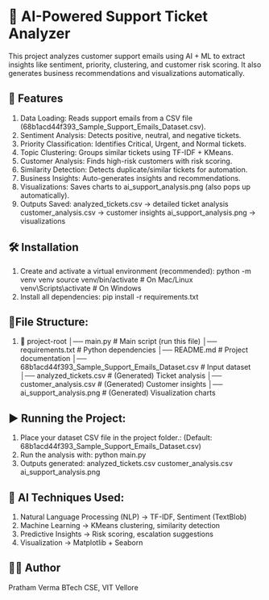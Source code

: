 # 🧠 AI-Powered Support Ticket Analyzer

This project analyzes customer support emails using AI + ML to extract insights like sentiment, priority, clustering, and customer risk scoring. It also generates business recommendations and visualizations automatically.

## 🚀 Features

1. Data Loading: Reads support emails from a CSV file (68b1acd44f393_Sample_Support_Emails_Dataset.csv).
2. Sentiment Analysis: Detects positive, neutral, and negative tickets.
3. Priority Classification: Identifies Critical, Urgent, and Normal tickets.
4. Topic Clustering: Groups similar tickets using TF-IDF + KMeans.
5. Customer Analysis: Finds high-risk customers with risk scoring.
6. Similarity Detection: Detects duplicate/similar tickets for automation.
7. Business Insights: Auto-generates insights and recommendations.
8. Visualizations: Saves charts to ai_support_analysis.png (also pops up automatically).
9. Outputs Saved:
    analyzed_tickets.csv → detailed ticket analysis
    customer_analysis.csv → customer insights
    ai_support_analysis.png → visualizations

## 🛠 Installation
1. Create and activate a virtual environment (recommended):
    python -m venv venv
    source venv/bin/activate     # On Mac/Linux
    venv\Scripts\activate        # On Windows
2. Install all dependencies:
    pip install -r requirements.txt

## 📂File Structure:
1. 📁 project-root
│── main.py                     # Main script (run this file)
│── requirements.txt             # Python dependencies
│── README.md                    # Project documentation
│── 68b1acd44f393_Sample_Support_Emails_Dataset.csv   # Input dataset
│── analyzed_tickets.csv         # (Generated) Ticket analysis
│── customer_analysis.csv        # (Generated) Customer insights
│── ai_support_analysis.png      # (Generated) Visualization charts

## ▶️ Running the Project:
1. Place your dataset CSV file in the project folder.:
    (Default: 68b1acd44f393_Sample_Support_Emails_Dataset.csv)
2. Run the analysis with:
    python main.py
3. Outputs generated:
    analyzed_tickets.csv 
    customer_analysis.csv 
    ai_support_analysis.png

## 🤖 AI Techniques Used:
1. Natural Language Processing (NLP) → TF-IDF, Sentiment (TextBlob)
2. Machine Learning → KMeans clustering, similarity detection
3. Predictive Insights → Risk scoring, escalation suggestions
4. Visualization → Matplotlib + Seaborn

## 👨‍💻 Author

Pratham Verma
BTech CSE, VIT Vellore

